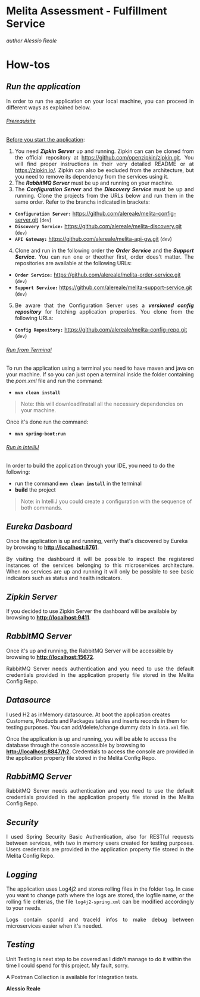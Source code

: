 # Melita Assessment - Fulfillment Service
###### _author Alessio Reale_

# How-tos
## _Run the application_
<div style="text-align: justify">
In order to run the application on your local machine, you can proceed in different ways as explained below.
</div>

###### <u>_Prerequisite_</u>
<div style="text-align: justify">
<u>Before you start the application</u>:

1) You need ***Zipkin Server*** up and running. Zipkin can can be cloned from the official repository at https://github.com/openzipkin/zipkin.git. You will find proper instructions in their very detailed README or at https://zipkin.io/. Zipkin can also be excluded from the architecture, but you need to remove its dependency from the services using it.
2) The ***RabbitMQ Server*** must be up and running on your machine.
3) The ***Configuration Server*** and the ***Discovery Service*** must be up and running. Clone the projects from the URLs below and run them in the same order. Refer to the branchs indicated in brackets:
</div>

- **```Configuration Server:```** https://github.com/alereale/melita-config-server.git (```dev```)
- **```Discovery Service:```** https://github.com/alereale/melita-discovery.git (```dev```)
- **```API Gateway:```** https://github.com/alereale/melita-api-gw.git (```dev```)

<div style="text-align: justify">

4) Clone and run in the following order the ***Order Service*** and the ***Support Service***. You can run one or theother first, order does't matter. The repositories are available at the following URLs:
</div>

- **```Order Service:```** https://github.com/alereale/melita-order-service.git (```dev```)
- **```Support Service:```** https://github.com/alereale/melita-support-service.git (```dev```)

<div style="text-align: justify">

5) Be aware that the Configuration Server uses a ***versioned config repository*** for fetching application properties. You clone from the following URLs:
</div>

- **```Config Repository:```** https://github.com/alereale/melita-config-repo.git (```dev```)

###### <u>_Run from Terminal_</u>
<div style="text-align: justify">
To run the application using a terminal you need to have maven and java on your machine. If so you can just open a terminal inside the folder containing the<em> pom.xml </em>file and run the command:
</div>

- **```mvn clean install```**

>Note: this will download/install all the necessary dependencies on your machine.

Once it's done run the command:
- **```mvn spring-boot:run```**
###### <u>_Run in IntelliJ_</u>
In order to build the application through your IDE, you need to do the following:
- run the command **```mvn clean install```** in the terminal
- **build** the project

>Note: in IntelliJ you could create a configuration with the sequence of both commands.
## _Eureka Dasboard_
Once the application is up and running, verify that's discovered by Eureka by browsing to **[http://localhost:8761](http://localhost:8761 "Eureka Dashboard")**.
<div style="text-align: justify">
By visiting the dashboard it will be possible to inspect the registered instances of the services belonging to this microservices architecture. When no services are up and running it will only be possible to see basic indicators such as status and health indicators.
</div>

## _Zipkin Server_
If you decided to use Zipkin Server the dashboard will be available by browsing to **[http://localhost:9411](http://localhost:9411 "Zipkin Server Dashboard")**.


## _RabbitMQ Server_
Once it's up and running, the RabbitMQ Server will be accessible by browsing to **[http://localhost:15672](http://localhost:15672 "RabbitMQ Server")**.
<div style="text-align: justify">
RabbitMQ Server needs authentication and you need to use the default credentials provided in the application property file stored in the Melita Config Repo. 
</div>

## _Datasource_
I used H2 as inMemory datasource. At boot the application creates Customers, Products and Packages tables and inserts records in them for testing purposes. 
You can add/delete/change dummy data in ```data.xml``` file. 

Once the application is up and running, you will be able to access the database through the console accessible by browsing to **[http://localhost:8847/h2](http://localhost:8847/h2 "h2-console")**.
Credentials to access the console are provided in the application property file stored in the Melita Config Repo.
## _RabbitMQ Server_
<div style="text-align: justify">
RabbitMQ Server needs authentication and you need to use the default credentials provided in the application property file stored in the Melita Config Repo. 
</div>

## _Security_
<div style="text-align: justify">
I used Spring Security Basic Authentication, also for RESTful requests between services, with two in memory users created for testing purposes. Users credentials are provided in the application property file stored in the Melita Config Repo.
</div>

## _Logging_
<div style="text-align: justify">

The application uses Log4j2 and stores rolling files in the folder ```log```. In case you want to change path where the logs are stored, the logfile name, or the rolling file criterias, the file ```log4j2-spring.xml``` can be modified accordingly to your needs.

Logs contain spanId and traceId infos to make debug between microservices easier when it's needed.
</div>

## _Testing_
Unit Testing is next step to be covered as I didn't manage to do it within the time I could spend for this project. My fault, sorry.

A Postman Collection is available for Integration tests.

**Alessio Reale**
